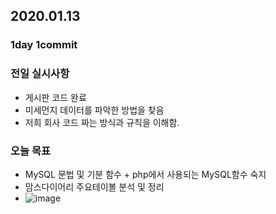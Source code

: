 ## 2020.01.13

### 1day 1commit

### 전일 실시사항
-  게시판 코드 완료
-  미세먼지 데이터를 파악한 방법을 찾음
-  저희 회사 코드 짜는 방식과 규칙을 이해함.

### 오늘 목표
-  MySQL 문법 및 기분 함수 + php에서 사용되는 MySQL함수 숙지
-  맘스다이어리 주요테이볼 분석 및 정리
-  ![image](https://github.com/ren-chn1127/TIL/blob/master/MySQL_php_functions/1.jpg)

